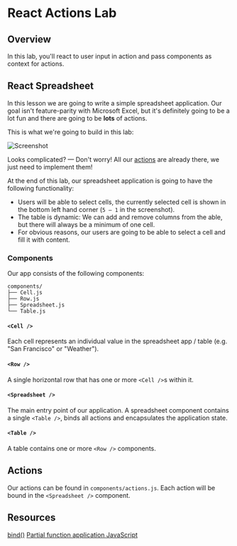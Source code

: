 # React Actions Lab

## Overview

In this lab, you'll react to user input in action and pass components as context for actions. 

## React Spreadsheet

In this lesson we are going to write a simple spreadsheet application. Our goal isn't feature-parity with Microsoft Excel, but it's definitely going to be a lot fun and there are going to be **lots** of actions.

This is what we're going to build in this lab:

![Screenshot](https://s3.amazonaws.com/learn-verified/react-actions-lab-screenshot.png)

Looks complicated? — Don't worry! All our [actions](./components/actions.js) are already there, we just need to implement them!

At the end of this lab, our spreadsheet application is going to have the following functionality:

* Users will be able to select cells, the currently selected cell is shown in the bottom left hand corner (`5 — 1` in the screenshot).
* The table is dynamic: We can add and remove columns from the able, but there will always be a minimum of one cell.
* For obvious reasons, our users are going to be able to select a cell and fill it with content.

### Components

Our app consists of the following components:

```
components/
├── Cell.js
├── Row.js
├── Spreadsheet.js
└── Table.js
```

#### `<Cell />`

Each cell represents an individual value in the spreadsheet app / table (e.g. "San Francisco" or "Weather").

#### `<Row />`

A single horizontal row that has one or more `<Cell />`s within it.

#### `<Spreadsheet />`

The main entry point of our application. A spreadsheet component contains a single `<Table />`, binds all actions and encapsulates the application state.

#### `<Table />`

A table contains one or more `<Row />` components.

## Actions

Our actions can be found in `components/actions.js`. Each action will be bound in the `<Spreadsheet />` component.

## Resources

[bind()](https://developer.mozilla.org/en-US/docs/Web/JavaScript/Reference/Global_Objects/Function/bind)
[Partial function application JavaScript](https://passy.svbtle.com/partial-application-in-javascript-using-bind)
